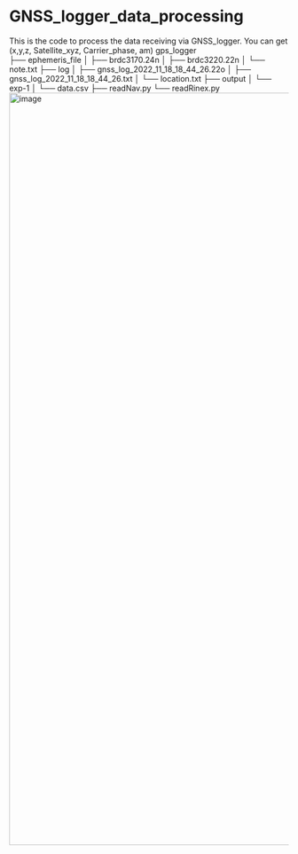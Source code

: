 # GNSS_logger_data_processing
This is the code to process the data receiving via GNSS_logger. You can get (x,y,z, Satellite_xyz, Carrier_phase, am)
gps_logger<br>
├── ephemeris_file
│   ├── brdc3170.24n
│   ├── brdc3220.22n
│   └── note.txt
├── log
│   ├── gnss_log_2022_11_18_18_44_26.22o
│   ├── gnss_log_2022_11_18_18_44_26.txt
│   └── location.txt
├── output
│   └── exp-1
│       └── data.csv
├── readNav.py
└── readRinex.py
<img width="1356" alt="image" src="https://github.com/user-attachments/assets/4f3d26cf-1d89-4d17-8a52-f372977c6ce4">
